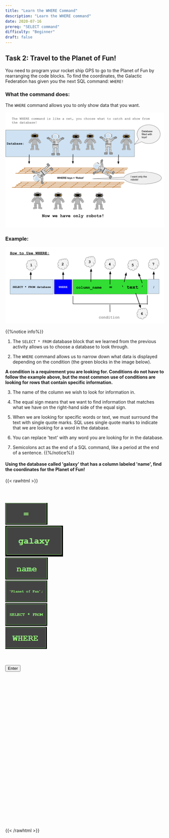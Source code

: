 ```yaml
---
title: "Learn the WHERE Command"
description: "Learn the WHERE command"
date: 2020-07-16
prereq: "SELECT command"
difficulty: "Beginner"
draft: false
---
```

<!-- Links for javascript and CSS needed for drop down logic -->
<link rel="stylesheet" href="../default/_default.css" type="text/css"></link>
<link rel="stylesheet" href="_activity2.css" type="text/css"></link>
<script type="text/javascript" src="../default/_default.js"></script>
<script type="text/javascript" src="_activity2.js"></script>

<!-- Embed YouTube Video Link here when ready -->

## Task 2: Travel to the Planet of Fun!

You need to program your rocket ship GPS to go to the Planet of Fun by rearranging the code blocks. To find the coordinates,
the Galactic Federation has given you the next SQL command: `WHERE!`

### What the command does:
The `WHERE` command allows you to only show data that you want.

![Explain](assets/Where_Explain.png)

### Example:

![Ex](assets/Where_Ex.png)

{{%notice info%}}
1. The `SELECT * FROM` database block that we learned from the previous activity allows us to choose a database to look through.

2. The `WHERE` command allows us to narrow down what data is displayed depending on the condition (the green blocks in the image below).

**A condition is a requirement you are looking for. Conditions do not have to follow the example above, but the most common use of conditions are looking for rows that contain specific information.**

3. The name of the column we wish to look for information in.
 
4. The equal sign means that we want to find information that matches what we have on the right-hand side of the equal sign. 

5. When we are looking for specific words or text, we must surround the text with single quote marks. SQL uses single quote marks to indicate that we are looking for a word in the database.

6. You can replace 'text' with any word you are looking for in the database.

7. Semicolons act as the end of a SQL command, like a period at the end of a sentence.
{{%/notice%}}

#### Using the database called 'galaxy' that has a column labeled 'name', find the coordinates for the Planet of Fun!

<!-- rearrange code blocks on terminal to get coordinate block -->

{{< rawhtml >}}

<div class="terminal_div" id="terminal_div">

<!-- Rectangles to Receive blocks -->
<div id="div7" class="dropClass" ondrop="drop(event)" ondragover="allowDrop(event)";> </div>
<div id="div8" class="dropClass" ondrop="drop(event)" ondragover="allowDrop(event)";> </div>
<div id="div9" class="dropClass" ondrop="drop(event)" ondragover="allowDrop(event)";> </div>
<div id="div10" class="dropClass" ondrop="drop(event)" ondragover="allowDrop(event)";> </div>
<div id="div11" class="dropClass" ondrop="drop(event)" ondragover="allowDrop(event)";> </div>
<div id="div12" class="dropClass" ondrop="drop(event)" ondragover="allowDrop(event)";> </div>

<div style="clear: both;"></div>

<br><br>

<div id="div1" class ="codeBlocks" ondrop="drop(event)" ondragover="allowDrop(event)">
<img class="img" id="answer5" src="assets/Equal.PNG" draggable="true" ondragstart="drag(event)" id="drag1">
</div>

<div id="div2" class="codeBlocks" ondrop="drop(event)" ondragover="allowDrop(event)">
<img class="img" img id="answer2" src="assets/galaxy_block.png" draggable="true" ondragstart="drag(event)" id="drag2">
</div>

<div id="div3" class="codeBlocks" ondrop="drop(event)" ondragover="allowDrop(event)">
<img class="img" img id="answer4" src="assets/Name_Block.PNG" draggable="true" ondragstart="drag(event)" id="drag3">
</div>

<div id="div4" class="codeBlocks" ondrop="drop(event)" ondragover="allowDrop(event)">
<img class="img" img id="answer6" src="assets/Planet_Fun_Block.PNG" draggable="true" ondragstart="drag(event)" id="drag4">
</div>

<div style="clear: both;"></div>

<div id="buffer" class="codeBlocks" style="border: none;"></div>

<div id="div5" class="codeBlocks" ondrop="drop(event)" ondragover="allowDrop(event)">
<img class="img" img id="answer1" src="assets/Select_From_Block.PNG" draggable="true" ondragstart="drag(event)" id="drag5">
</div>

<div id="div6" class="codeBlocks" ondrop="drop(event)" ondragover="allowDrop(event)">
<img class="img" img id="answer3" src="assets/Where_Block.PNG" draggable="true" ondragstart="drag(event)" id="drag5">
</div>

<div style="clear: both;"></div>
<br><br>

<!-- Press Enter and if correct, unhide coordinate block -->
<button class="button button1" onclick="check()"> Enter </button>

</div>


<img src="assets/Show_Planet.png" id="planet" alt="planet" style="visibility:hidden"/>

<div id="text" style="visibility:hidden">
<p> Now that you know where the Planet of Fun is, we can find more information about it and ignore the other planets. Lets go to the Planet of Fun! </p>
</div>

<img src="assets/GPS.png" id="gps" alt="gps" style="visibility:hidden"/>

{{< /rawhtml >}}
